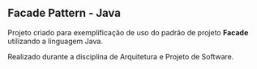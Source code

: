 ## Facade Pattern - Java

Projeto criado para exemplificação de uso do padrão de projeto **Facade** utilizando a linguagem Java.

Realizado durante a disciplina de Arquitetura e Projeto de Software.